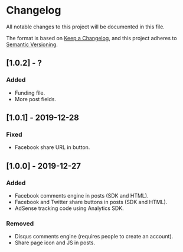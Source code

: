 # Changelog
All notable changes to this project will be documented in this file.

The format is based on [Keep a Changelog](https://keepachangelog.com/en/1.0.0/),
and this project adheres to [Semantic Versioning](https://semver.org/spec/v2.0.0.html).

## [1.0.2] - ?
### Added
- Funding file.
- More post fields.

## [1.0.1] - 2019-12-28
### Fixed
- Facebook share URL in button.

## [1.0.0] - 2019-12-27
### Added
- Facebook comments engine in posts (SDK and HTML).
- Facebook and Twitter share buttons in posts (SDK and HTML).
- AdSense tracking code using Analytics SDK.

### Removed
- Disqus comments engine (requires people to create an account).
- Share page icon and JS in posts.
